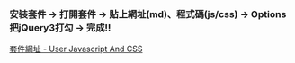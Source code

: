 ### 安裝套件 -> 打開套件 -> 貼上網址(md)、程式碼(js/css) -> Options把jQuery3打勾 -> 完成!!
[套件網址 - User Javascript And CSS](https://chrome.google.com/webstore/detail/user-javascript-and-css/nbhcbdghjpllgmfilhnhkllmkecfmpld)
